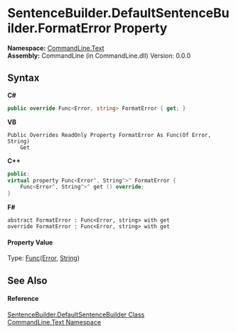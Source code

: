 # SentenceBuilder.DefaultSentenceBuilder.FormatError Property 
 

**Namespace:**&nbsp;<a href="N_CommandLine_Text">CommandLine.Text</a><br />**Assembly:**&nbsp;CommandLine (in CommandLine.dll) Version: 0.0.0

## Syntax

**C#**<br />
``` C#
public override Func<Error, string> FormatError { get; }
```

**VB**<br />
``` VB
Public Overrides ReadOnly Property FormatError As Func(Of Error, String)
	Get
```

**C++**<br />
``` C++
public:
virtual property Func<Error^, String^>^ FormatError {
	Func<Error^, String^>^ get () override;
}
```

**F#**<br />
``` F#
abstract FormatError : Func<Error, string> with get
override FormatError : Func<Error, string> with get
```


#### Property Value
Type: <a href="https://docs.microsoft.com/dotnet/api/system.func-2" target="_blank">Func</a>(<a href="T_CommandLine_Error">Error</a>, <a href="https://docs.microsoft.com/dotnet/api/system.string" target="_blank">String</a>)

## See Also


#### Reference
<a href="T_CommandLine_Text_SentenceBuilder_DefaultSentenceBuilder">SentenceBuilder.DefaultSentenceBuilder Class</a><br /><a href="N_CommandLine_Text">CommandLine.Text Namespace</a><br />